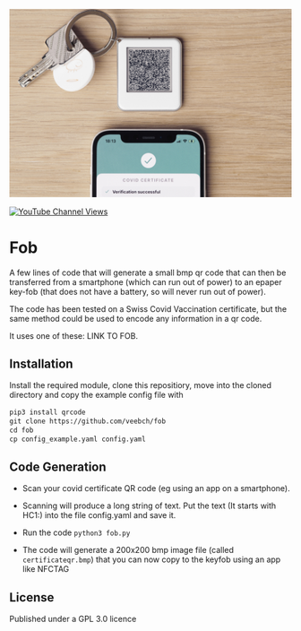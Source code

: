 ![Action Shot](/fobbed.jpg)

[![YouTube Channel Views](https://img.shields.io/youtube/channel/views/UCz5BOU9J9pB_O0B8-rDjCWQ?label=YouTube&style=social)](https://www.youtube.com/channel/UCz5BOU9J9pB_O0B8-rDjCWQ)

# Fob 

A few lines of code that will generate a small bmp qr code that can then be transferred from a smartphone (which can run out of power) to an epaper key-fob (that does not have a battery, so will never run out of power).

The code has been tested on a Swiss Covid Vaccination certificate, but the same method could be used to encode any information in a qr code. 

It uses one of these: LINK TO FOB.

## Installation

Install the required module, clone this repositiory, move into the cloned directory and copy the example config file with 
```
pip3 install qrcode
git clone https://github.com/veebch/fob
cd fob
cp config_example.yaml config.yaml
```

## Code Generation

- Scan your covid certificate QR code (eg using an app on a smartphone).

- Scanning will produce a long string of text. Put the text  (It starts with HC1:) into the file config.yaml and save it. 

- Run the code `python3 fob.py`

- The code will generate a 200x200 bmp image file (called `certificateqr.bmp`) that you can now copy to the keyfob using an app like NFCTAG

## License

Published under a GPL 3.0 licence
